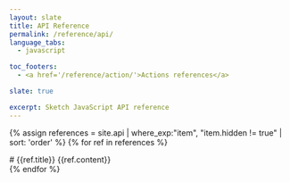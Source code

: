 ```yaml
---
layout: slate
title: API Reference
permalink: /reference/api/
language_tabs:
  - javascript

toc_footers:
  - <a href='/reference/action/'>Actions references</a>

slate: true

excerpt: Sketch JavaScript API reference
---
```


{% assign references = site.api | where_exp:"item", "item.hidden != true" | sort: 'order' %} {% for ref in references %}

<section markdown="1">
# {{ref.title}}
{{ref.content}}
</section>
{% endfor %}
